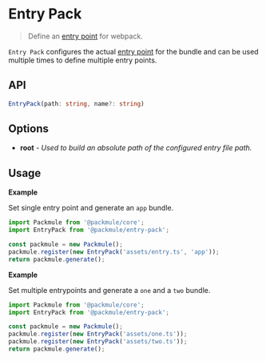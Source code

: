 # Entry Pack
> Define an [entry point](https://webpack.js.org/configuration/entry-context/#entry) for webpack.

`Entry Pack` configures the actual [entry point](https://webpack.js.org/concepts/#entry)
for the bundle and can be used multiple times to define multiple entry points.

## API
```ts
EntryPack(path: string, name?: string)
```

## Options
* **root** - *Used to build an absolute path of the configured entry file path.*

## Usage

**Example**

Set single entry point and generate an `app` bundle.

```ts
import Packmule from '@packmule/core';
import EntryPack from '@packmule/entry-pack';

const packmule = new Packmule();
packmule.register(new EntryPack('assets/entry.ts', 'app'));
return packmule.generate();
```

**Example**

Set multiple entrypoints and generate a `one` and a `two` bundle.

```ts
import Packmule from '@packmule/core';
import EntryPack from '@packmule/entry-pack';

const packmule = new Packmule();
packmule.register(new EntryPack('assets/one.ts'));
packmule.register(new EntryPack('assets/two.ts'));
return packmule.generate();
```

